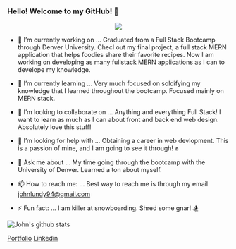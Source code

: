 ### Hello! Welcome to my GitHub! 👋

<p align="center">
  <img src="https://external-content.duckduckgo.com/iu/?u=http%3A%2F%2Fwww.stevegarufi.com%2Fcoloradopictures5.jpg&f=1&nofb=1"  />
</p>

- 🔭 I’m currently working on ...
  Graduated from a Full Stack Bootcamp through Denver University. Checl out my final project, a full stack MERN application that helps foodies share their 
favorite recipes. Now I am working on developing as many fullstack MERN applications as I can to develope my knowledge.

- 🌱 I’m currently learning ...
  Very much focused on soldifying my knowledge that I learned throughout the bootcamp. Focused mainly on MERN stack.

- 👯 I’m looking to collaborate on ...
  Anything and everything Full Stack! I want to learn as much as I can about front and back end web design. Absolutely love this stuff!

- 🤔 I’m looking for help with ...
  Obtaining a career in web devlopment. This is a passion of mine, and I am going to see it through! ✊

- 💬 Ask me about ...
  My time going through the bootcamp with the University of Denver. Learned a ton about myself.

- 📫 How to reach me: ...
  Best way to reach me is through my email [johnlundy94@gmail.com](johnlundy94@gmail.com)

- ⚡ Fun fact: ...
  I am killer at snowboarding. Shred some gnar! 🏂

![John's github stats](https://github-readme-stats.vercel.app/api?username=johnlundy94&bg_color=071A2C&icon_color=4194FD&show_icons=true&count_private=true&theme=tokyonight&line_height=27&text_color=FFFFFF&show_icons=true&hide=stars,issues)

[Portfolio](https://eager-tesla-872bba.netlify.app/)
[Linkedin](www.linkedin.com/in/john-c-lundy)

